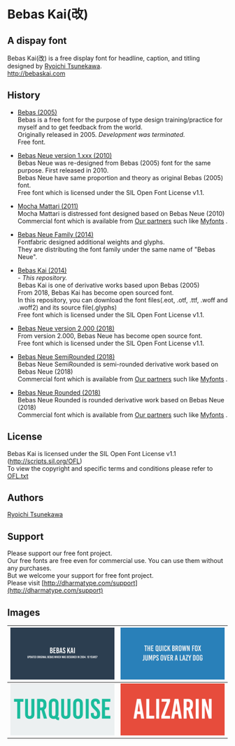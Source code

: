 # Bebas Kai(改)


## A dispay font
Bebas Kai(改) is a free display font for headline, caption, and titling designed by [Ryoichi Tsunekawa](http://dharmatype.com).   
http://bebaskai.com


## History
*  [Bebas (2005)](https://github.com/dharmatype/Bebas)  
Bebas is a free font for the purpose of type design training/practice for myself and to get feedback from the world.  
Originally released in 2005. *Development was terminated.*  
Free font.

* [Bebas Neue version 1.xxx (2010)](https://github.com/dharmatype/Bebas-Neue)  
Bebas Neue was re-designed from Bebas (2005) font for the same purpose. First released in 2010.  
Bebas Neue have same proportion and theory as original Bebas (2005) font.  
Free font which is licensed under the SIL Open Font License v1.1.  

* [Mocha Mattari (2011)](https://www.myfonts.com/fonts/flat-it/mocha-mattari/)    
Mocha Mattari  is distressed font designed based on Bebas Neue (2010)  
Commercial font which is available from [Our partners](http://dharmatype.com/howtobuy) such like [Myfonts](https://www.myfonts.com/fonts/flat-it/mocha-mattari/)  .

* [Bebas Neue Family (2014)](http://www.fontfabric.com/bebas-neue/)  
Fontfabric designed additional weights and glyphs.  
They are distributing the font family under the same name of "Bebas Neue".

* [Bebas Kai (2014)](https://github.com/dharmatype/Bebas-Kai)    
*- This repository.*  
Bebas Kai is one of derivative works based upon Bebas (2005)  
From 2018, Bebas Kai has become open sourced font.  
In this repository, you can download the font files(.eot, .otf, .ttf, .woff and .woff2) and its source file(.glyphs)  
Free font which is licensed under the SIL Open Font License v1.1.

* [Bebas Neue version 2.000 (2018)](https://github.com/dharmatype/Bebas-Neue)  
From version 2.000, Bebas Neue has become open source font.   
Free font which is licensed under the SIL Open Font License v1.1.

* [Bebas Neue SemiRounded (2018)](https://www.myfonts.com/fonts/flat-it/bebas-neue-semi-rounded/)    
Bebas Neue SemiRounded  is semi-rounded derivative work based on Bebas Neue (2018)  
Commercial font which is available from [Our partners](http://dharmatype.com/howtobuy) such like [Myfonts](https://www.myfonts.com/fonts/flat-it/bebas-neue-semi-rounded/)     .

* [Bebas Neue Rounded (2018)](https://www.myfonts.com/fonts/flat-it/bebas-neue-rounded/)    
Bebas Neue Rounded  is rounded derivative work based on Bebas Neue (2018)  
Commercial font which is available from [Our partners](http://dharmatype.com/howtobuy) such like [Myfonts](https://www.myfonts.com/fonts/flat-it/bebas-neue-rounded/)    .

## License
Bebas Kai is licensed under the SIL Open Font License v1.1 (<http://scripts.sil.org/OFL>)  
To view the copyright and specific terms and conditions please refer to [OFL.txt](https://github.com/dharmatype/Bebas-Kai/blob/master/OFL.txt)


## Authors
[Ryoichi Tsunekawa](http://dharmatype.com)  


## Support
Please support our free font project.  
Our free fonts are free even for commercial use. You can use them without any purchases.  
But we welcome your support for free font project.   
Please visit [http://dharmatype.com/support](http://dharmatype.com/support)  


## Images
![/documentation/img/BebasKai_001.png](/documentation/img/BebasKai_001.png)|![/documentation/img/BebasKai_002.png](/documentation/img/BebasKai_002.png)
----|----
![/documentation/img/BebasKai_003.png](/documentation/img/BebasKai_003.png)|![/documentation/img/BebasKai_004.png](/documentation/img/BebasKai_004.png)
